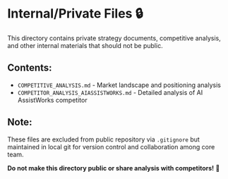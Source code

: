# Internal/Private Files 🔒

This directory contains private strategy documents, competitive analysis, and other internal materials that should not be public.

## Contents:
- `COMPETITIVE_ANALYSIS.md` - Market landscape and positioning analysis
- `COMPETITOR_ANALYSIS_AIASSISTWORKS.md` - Detailed analysis of AI AssistWorks competitor

## Note:
These files are excluded from public repository via `.gitignore` but maintained in local git for version control and collaboration among core team.

**Do not make this directory public or share analysis with competitors!** 🤫